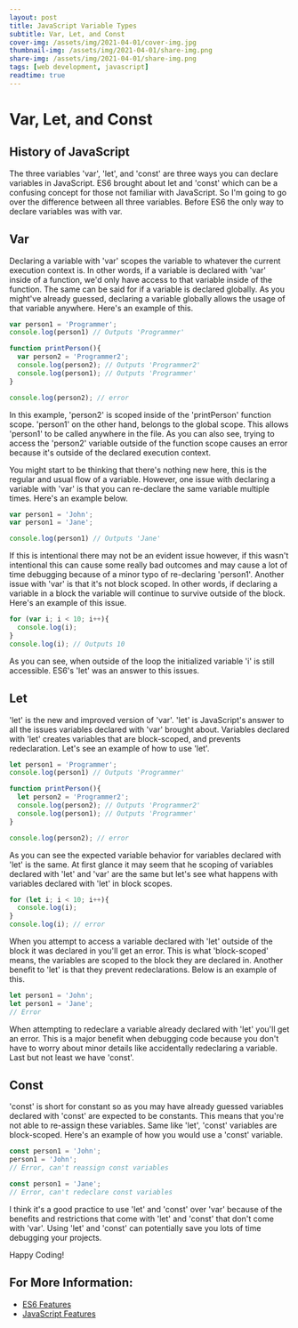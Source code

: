 ```yaml
---
layout: post
title: JavaScript Variable Types
subtitle: Var, Let, and Const
cover-img: /assets/img/2021-04-01/cover-img.jpg
thumbnail-img: /assets/img/2021-04-01/share-img.png
share-img: /assets/img/2021-04-01/share-img.png
tags: [web development, javascript]
readtime: true
---
```

# Var, Let, and Const


## History of JavaScript
The three variables 'var', 'let', and 'const' are three ways you can declare variables in JavaScript. ES6 brought about let and 'const' which can be a confusing concept for those not familiar with JavaScript. So I'm going to go over the difference between all three variables. Before ES6 the only way to declare variables was with var.


## Var

Declaring a variable with 'var' scopes the variable to whatever the current execution context is. In other words, if a variable is declared with 'var' inside of a function, we'd only have access to that variable inside of the function. The same can be said for if a variable is declared globally. As you might've already guessed, declaring a variable globally allows the usage of that variable anywhere. Here's an example of this.

```javascript
var person1 = 'Programmer';
console.log(person1) // Outputs 'Programmer'

function printPerson(){
  var person2 = 'Programmer2';
  console.log(person2); // Outputs 'Programmer2'
  console.log(person1); // Outputs 'Programmer'
}

console.log(person2); // error
```

In this example, 'person2' is scoped inside of the 'printPerson' function scope. 'person1' on the other hand, belongs to the global scope. This allows 'person1' to be called anywhere in the file. As you can also see, trying to access the 'person2' variable outside of the function scope causes an error because it's outside of the declared execution context.

You might start to be thinking that there's nothing new here, this is the regular and usual flow of a variable. However, one issue with declaring a variable with 'var' is that you can re-declare the same variable multiple times. Here's an example below.

```javascript
var person1 = 'John';
var person1 = 'Jane';

console.log(person1) // Outputs 'Jane'
```

If this is intentional there may not be an evident issue however, if this wasn't intentional this can cause some really bad outcomes and may cause a lot of time debugging because of a minor typo of re-declaring 'person1'. Another issue with 'var' is that it's not block scoped. In other words, if declaring a variable in a block the variable will continue to survive outside of the block. Here's an example of this issue.

```javascript
for (var i; i < 10; i++){
  console.log(i);
}
console.log(i); // Outputs 10
```

As you can see, when outside of the loop the initialized variable 'i' is still accessible. ES6's 'let' was an answer to this issues.

## Let

'let' is the new and improved version of 'var'. 'let' is JavaScript's answer to all the issues variables declared with 'var' brought about. Variables declared with 'let' creates variables that are block-scoped, and prevents redeclaration. Let's see an example of how to use 'let'.

```javascript
let person1 = 'Programmer';
console.log(person1) // Outputs 'Programmer'

function printPerson(){
  let person2 = 'Programmer2';
  console.log(person2); // Outputs 'Programmer2'
  console.log(person1); // Outputs 'Programmer'
}

console.log(person2); // error
```

As you can see the expected variable behavior for variables declared with 'let' is the same. At first glance it may seem that he scoping of variables declared with 'let' and 'var' are the same but let's see what happens with variables declared with 'let' in block scopes.

```javascript
for (let i; i < 10; i++){
  console.log(i);
}
console.log(i); // error
```

When you attempt to access a variable declared with 'let' outside of the block it was declared in you'll get an error. This is what 'block-scoped' means, the variables are scoped to the block they are declared in. Another benefit to 'let' is that they prevent redeclarations. Below is an example of this.

```javascript
let person1 = 'John';
let person1 = 'Jane';
// Error
```

When attempting to redeclare a variable already declared with 'let' you'll get an error. This is a major benefit when debugging code because you don't have to worry about minor details like accidentally redeclaring a variable. Last but not least we have 'const'.

## Const

'const' is short for constant so as you may have already guessed variables declared with 'const' are expected to be constants. This means that you're not able to re-assign these variables. Same like 'let', 'const' variables are block-scoped. Here's an example of how you would use a 'const' variable.

```javascript
const person1 = 'John';
person1 = 'John';
// Error, can't reassign const variables

const person1 = 'Jane';
// Error, can't redeclare const variables
```

I think it's a good practice to use 'let' and 'const' over 'var' because of the benefits and restrictions that come with 'let' and 'const' that don't come with 'var'. Using 'let' and 'const' can potentially save you lots of time debugging your projects.

Happy Coding!

## For More Information:
* [ES6 Features](http://es6-features.org/#Constants)
* [JavaScript Features](https://www.freecodecamp.org/news/var-let-and-const-whats-the-difference/)
